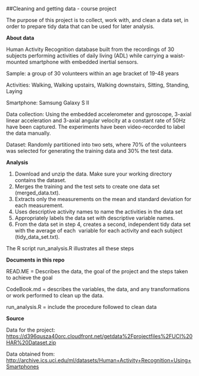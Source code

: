 ##Cleaning and getting data -  course project

The purpose of this project is to collect, work with, and clean a data set, in order to prepare tidy data that can be used for later analysis.

<b>About data</b>

Human Activity Recognition database built from the recordings of 30 subjects performing activities of daily living (ADL) while carrying a waist-mounted smartphone with embedded inertial sensors.

Sample: a group of 30 volunteers within an age bracket of 19-48 years

Activities: Walking, Walking upstairs, Walking downstairs, Sitting, Standing, Laying

Smartphone: Samsung Galaxy S II

Data collection: Using the embedded accelerometer and gyroscope, 3-axial linear acceleration and 3-axial angular velocity at a constant rate of 50Hz have been captured. The experiments have been video-recorded to label the data manually. 

Dataset: Randomly partitioned into two sets, where 70% of the volunteers was selected for generating the training data and 30% the test data. 

<b>Analysis</b>

1.	Download and unzip the data. Make sure your working directory contains the dataset.
2.	Merges the training and the test sets to create one data set (merged_data.txt).  
3.	Extracts only the measurements on the mean and standard deviation for each measurement.  
4.	Uses descriptive activity names to name the activities in the data set  
5.	Appropriately labels the data set with descriptive variable names.  
6.	From the data set in step 4, creates a second, independent tidy data set with the average of each  variable for each activity and each subject (tidy_data_set.txt). 

The R script run_analysis.R illustrates all these steps

<b>Documents in this repo</b>

READ.ME = Describes the data, the goal of the project and the steps taken to achieve the goal

CodeBook.md = describes the variables, the data, and any transformations or work performed to clean up the data.

run_analysis.R = include the procedure followed to clean data

<b>Source</b>

Data for the project: https://d396qusza40orc.cloudfront.net/getdata%2Fprojectfiles%2FUCI%20HAR%20Dataset.zip

Data obtained from: http://archive.ics.uci.edu/ml/datasets/Human+Activity+Recognition+Using+Smartphones

